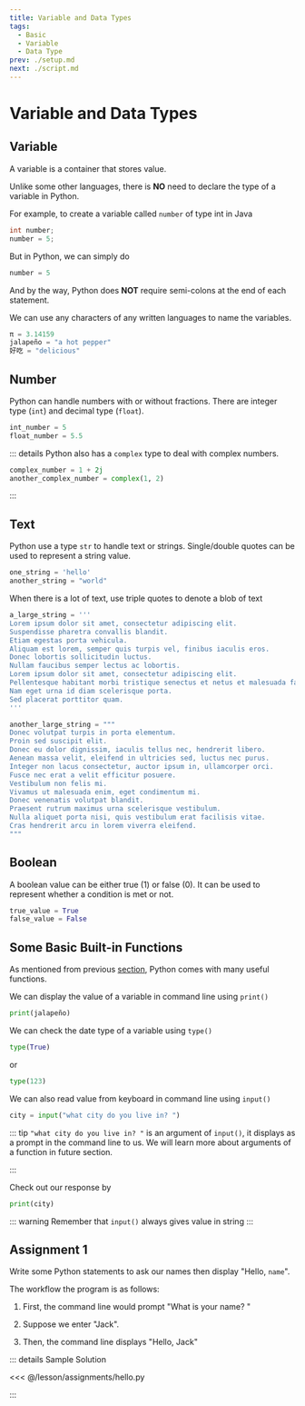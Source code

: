 ```yaml
---
title: Variable and Data Types
tags:
  - Basic
  - Variable
  - Data Type
prev: ./setup.md
next: ./script.md
---
```


# Variable and Data Types

<TagLinks />

## Variable

A variable is a container that stores value.

Unlike some other languages, there is **NO** need to declare the type of a variable in Python.

For example, to create a variable called `number` of type int in Java

```java
int number;
number = 5;
```

But in Python, we can simply do

```py
number = 5
```

And by the way, Python does **NOT** require semi-colons at the end of each statement.

We can use any characters of any written languages to name the variables.

```py
π = 3.14159
jalapeño = "a hot pepper"
好吃 = "delicious"
```

## Number

Python can handle numbers with or without fractions. There are integer type (`int`) and decimal type (`float`).

```py
int_number = 5
float_number = 5.5
```

::: details
Python also has a `complex` type to deal with complex numbers.

```py
complex_number = 1 + 2j
another_complex_number = complex(1, 2)
```

:::

## Text

Python use a type `str` to handle text or strings. Single/double quotes can be used to represent a string value.

```py
one_string = 'hello'
another_string = "world"
```

When there is a lot of text, use triple quotes to denote a blob of text

```py
a_large_string = '''
Lorem ipsum dolor sit amet, consectetur adipiscing elit.
Suspendisse pharetra convallis blandit.
Etiam egestas porta vehicula.
Aliquam est lorem, semper quis turpis vel, finibus iaculis eros.
Donec lobortis sollicitudin luctus.
Nullam faucibus semper lectus ac lobortis.
Lorem ipsum dolor sit amet, consectetur adipiscing elit.
Pellentesque habitant morbi tristique senectus et netus et malesuada fames ac turpis egestas.
Nam eget urna id diam scelerisque porta.
Sed placerat porttitor quam.
'''

another_large_string = """
Donec volutpat turpis in porta elementum.
Proin sed suscipit elit.
Donec eu dolor dignissim, iaculis tellus nec, hendrerit libero.
Aenean massa velit, eleifend in ultricies sed, luctus nec purus.
Integer non lacus consectetur, auctor ipsum in, ullamcorper orci.
Fusce nec erat a velit efficitur posuere.
Vestibulum non felis mi.
Vivamus ut malesuada enim, eget condimentum mi.
Donec venenatis volutpat blandit.
Praesent rutrum maximus urna scelerisque vestibulum.
Nulla aliquet porta nisi, quis vestibulum erat facilisis vitae.
Cras hendrerit arcu in lorem viverra eleifend.
"""
```

## Boolean

A boolean value can be either true (1) or false (0).
It can be used to represent whether a condition is met or not.

```py
true_value = True
false_value = False
```

## Some Basic Built-in Functions

As mentioned from previous [section](./introduction.md#About), Python comes with many useful functions.

We can display the value of a variable in command line using `print()`

```py
print(jalapeño)
```

We can check the date type of a variable using `type()`

```py
type(True)
```

or

```py
type(123)
```

We can also read value from keyboard in command line using `input()`

```py
city = input("what city do you live in? ")
```

::: tip
`"what city do you live in? "` is an argument of `input()`, it displays as a prompt in the command line to us.
We will learn more about arguments of a function in future section.

:::

Check out our response by

```py
print(city)
```

::: warning
Remember that `input()` always gives value in string
:::

## Assignment 1

Write some Python statements to ask our names then display "Hello, `name`".

The workflow the program is as follows:

1. First, the command line would prompt "What is your name? "

2. Suppose we enter "Jack".

3. Then, the command line displays "Hello, Jack"

::: details Sample Solution

<<< @/lesson/assignments/hello.py

:::
